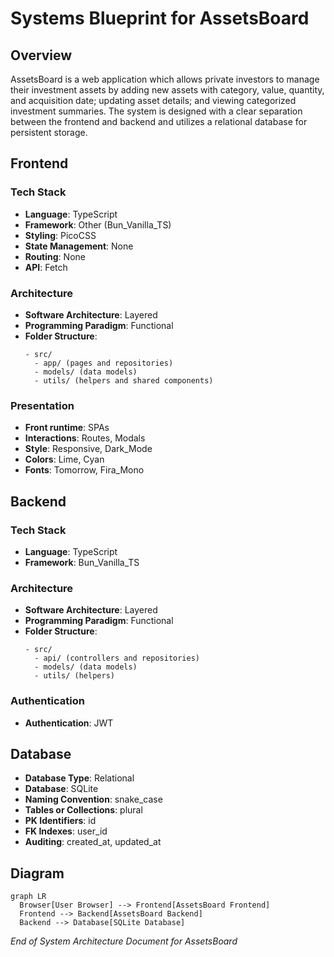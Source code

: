 # Systems Blueprint for **AssetsBoard**

## Overview

AssetsBoard is a web application which allows private investors to manage their investment assets by adding new assets with category, value, quantity, and acquisition date; updating asset details; and viewing categorized investment summaries. The system is designed with a clear separation between the frontend and backend and utilizes a relational database for persistent storage.

## Frontend

### Tech Stack

- **Language**: TypeScript
- **Framework**: Other (Bun_Vanilla_TS)
- **Styling**: PicoCSS
- **State Management**: None
- **Routing**: None
- **API**: Fetch

### Architecture

- **Software Architecture**: Layered
- **Programming Paradigm**: Functional
- **Folder Structure**:
  ```
  - src/
    - app/ (pages and repositories)
    - models/ (data models)
    - utils/ (helpers and shared components)
  ```

### Presentation

- **Front runtime**: SPAs
- **Interactions**: Routes, Modals
- **Style**: Responsive, Dark_Mode
- **Colors**: Lime, Cyan
- **Fonts**: Tomorrow, Fira_Mono

## Backend

### Tech Stack

- **Language**: TypeScript
- **Framework**: Bun_Vanilla_TS

### Architecture

- **Software Architecture**: Layered
- **Programming Paradigm**: Functional
- **Folder Structure**:
  ```
  - src/
    - api/ (controllers and repositories)
    - models/ (data models)
    - utils/ (helpers)
  ```

### Authentication

- **Authentication**: JWT

## Database

- **Database Type**: Relational
- **Database**: SQLite
- **Naming Convention**: snake_case
- **Tables or Collections**: plural
- **PK Identifiers**: id
- **FK Indexes**: user_id
- **Auditing**: created_at, updated_at

## Diagram

```mermaid
graph LR
  Browser[User Browser] --> Frontend[AssetsBoard Frontend]
  Frontend --> Backend[AssetsBoard Backend]
  Backend --> Database[SQLite Database]
```

_End of System Architecture Document for AssetsBoard_
